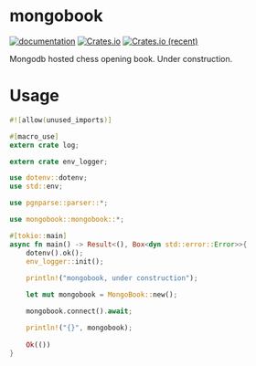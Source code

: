 # mongobook

[![documentation](https://docs.rs/mongobook/badge.svg)](https://docs.rs/mongobook) [![Crates.io](https://img.shields.io/crates/v/mongobook.svg)](https://crates.io/crates/mongobook) [![Crates.io (recent)](https://img.shields.io/crates/dr/mongobook)](https://crates.io/crates/mongobook)

Mongodb hosted chess opening book. Under construction.

# Usage

```rust
#![allow(unused_imports)]

#[macro_use]
extern crate log;

extern crate env_logger;

use dotenv::dotenv;
use std::env;

use pgnparse::parser::*;

use mongobook::mongobook::*;

#[tokio::main]
async fn main() -> Result<(), Box<dyn std::error::Error>>{
	dotenv().ok();
	env_logger::init();
	
	println!("mongobook, under construction");

	let mut mongobook = MongoBook::new();

	mongobook.connect().await;

	println!("{}", mongobook);
	
	Ok(())
}

```

